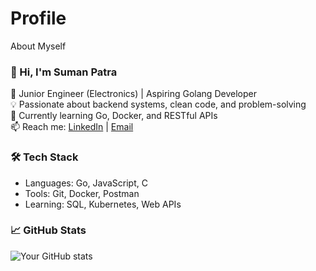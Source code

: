 # Profile
About Myself
### 👋 Hi, I'm Suman Patra

🔧 Junior Engineer (Electronics) | Aspiring Golang Developer  
💡 Passionate about backend systems, clean code, and problem-solving  
🚀 Currently learning Go, Docker, and RESTful APIs  
📫 Reach me: [LinkedIn](https://www.linkedin.com/in/yourprofile) | [Email](mailto:yourmail@gmail.com)

### 🛠️ Tech Stack
- Languages: Go, JavaScript, C
- Tools: Git, Docker, Postman
- Learning: SQL, Kubernetes, Web APIs

### 📈 GitHub Stats
![Your GitHub stats](https://github-readme-stats.vercel.app/api?username=yourusername&show_icons=true&theme=radical)

